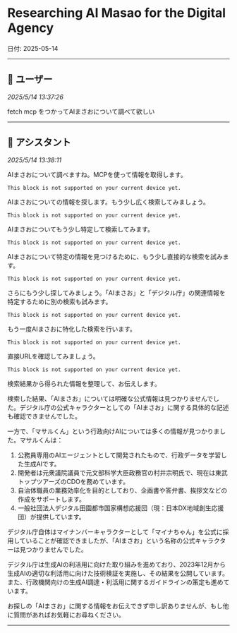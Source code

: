 # Researching AI Masao for the Digital Agency

日付: 2025-05-14

---

## 👤 ユーザー
*2025/5/14 13:37:26*

fetch mcp をつかってAIまさおについて調べて欲しい

---

## 🤖 アシスタント
*2025/5/14 13:38:11*

AIまさおについて調べますね。MCPを使って情報を取得します。
```
This block is not supported on your current device yet.
```



AIまさおについての情報を探します。もう少し広く検索してみましょう。
```
This block is not supported on your current device yet.
```



AIまさおについてもう少し特定して検索してみます。
```
This block is not supported on your current device yet.
```



AIまさおについて特定の情報を見つけるために、もう少し直接的な検索を試みます。
```
This block is not supported on your current device yet.
```



さらにもう少し探してみましょう。「AIまさお」と「デジタル庁」の関連情報を特定するために別の検索も試みます。
```
This block is not supported on your current device yet.
```



もう一度AIまさおに特化した検索を行います。
```
This block is not supported on your current device yet.
```



直接URLを確認してみましょう。
```
This block is not supported on your current device yet.
```



検索結果から得られた情報を整理して、お伝えします。

検索した結果、「AIまさお」については明確な公式情報は見つかりませんでした。デジタル庁の公式キャラクターとしての「AIまさお」に関する具体的な記述も確認できませんでした。

一方で、「マサルくん」という行政向けAIについては多くの情報が見つかりました。マサルくんは：

1. 公務員専用のAIエージェントとして開発されたもので、行政データを学習した生成AIです。
2. 開発者は元衆議院議員で元文部科学大臣政務官の村井宗明氏で、現在は東武トップツアーズのCDOを務めています。
3. 自治体職員の業務効率化を目的としており、企画書や答弁書、挨拶文などの作成をサポートします。
4. 一般社団法人デジタル田園都市国家構想応援団（現：日本DX地域創生応援団）が提供しています。

デジタル庁自体はマイナンバーキャラクターとして「マイナちゃん」を公式に採用していることが確認できましたが、「AIまさお」という名称の公式キャラクターは見つかりませんでした。

デジタル庁は生成AIの利活用に向けた取り組みを進めており、2023年12月から生成AIの適切な利活用に向けた技術検証を実施し、その結果を公開しています。また、行政機関向けの生成AI調達・利活用に関するガイドラインの策定も進めています。

お探しの「AIまさお」に関する情報をお伝えできず申し訳ありませんが、もし他に質問があればお気軽にお尋ねください。

---
